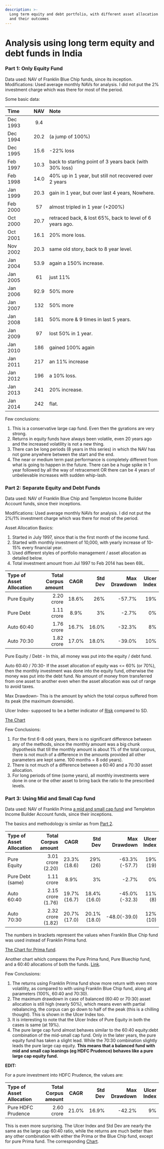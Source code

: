 ```yaml
---
description: >-
  Long term equity and debt portfolio, with different asset allocation tilts,
  and their outcomes
---
```


# Analysis using long term equity and debt funds in India

### Part 1: Only Equity Fund

Data used: NAV of Franklin Blue Chip funds, since its inception. Modifications: Used average monthly NAVs for analysis. I did not put the 2% investment charge which was there for most of the period.

Some basic data:

| Time | NAV | Note |
| :--- | :---: | :--- |
| Dec 1993 | 9.4 |  |
| Dec 1994 | 20.2 | \(a jump of 100%\) |
| Dec 1995 | 15.6 | -22% loss |
| Feb 1997 | 10.3 | back to starting point of 3 years back \(with 30% loss\) |
| Feb 1998 | 14.0 | 40% up in 1 year, but still not recovered over 2 years |
| Jan 1999 | 20.3 | gain in 1 year, but over last 4 years, Nowhere. |
| Feb 2000 | 57 | almost tripled in 1 year \(+200%\) |
| Oct 2000 | 20.7 | retraced back, & lost 65%, back to level of 6 years ago. |
| Oct 2001 | 16.1 | 20% more loss. |
| Nov 2002 | 20.3 | same old story, back to 8 year level. |
| Jan 2004 | 53.9 | again a 150% increase. |
| Jan 2005 | 61 | just 11% |
| Jan 2006 | 92.9 | 50% more |
| Jan 2007 | 132 | 50% more |
| Jan 2008 | 181 | 50% more & 9 times in last 5 years. |
| Jan 2009 | 97 | lost 50% in 1 year. |
| Jan 2010 | 186 | gained 100% again |
| Jan 2011 | 217 | an 11% increase |
| Jan 2012 | 196 | a 10% loss. |
| Jan 2013 | 241 | 20% increase. |
| Jan 2014 | 242 | flat. |

Few conclusions:

1. This is a conservative large cap fund. Even then the gyrations are very strong.
2. Returns in equity funds have always been volatile, even 20 years ago and the increased volatility is not a new thing.
3. There can be long periods \(8 years in this series\) in which the NAV has not gone anywhere between the start and the end.
4. The near or medium term past performance is completely different from what is going to happen in the future. There can be a huge spike in 1 year followed by all the way of retracement OR there can be 4 years of unbelievable increases with sudden whip-lash.

### Part 2: Separate Equity and Debt Funds

Data used: NAV of Franklin Blue Chip and Templeton Income Builder Account funds, since their inceptions.

Modifications: Used average monthly NAVs for analysis. I did not put the 2%/1% investment charge which was there for most of the period.

Asset Allocation Basics:

1. Started in July 1997, since that is the first month of the income fund.
2. Started with monthly investment of 10,000, with yearly increase of 10-15% every financial year.
3. Used different styles of portfolio management / asset allocation as detailed below.
4. Total investment amount from Jul 1997 to Feb 2014 has been 69L.

| Type of Asset Allocation | Total Corpus amount | CAGR | Std Dev | Max Drawdown | Ulcer Index |
| :--- | ---: | :---: | ---: | ---: | ---: |
| Pure Equity | 2.20 crore | 18.6% | 26% | -57.7% | 19% |
| Pure Debt | 1.11 crore | 8.9% | 3% | -2.7% | 0% |
| Auto 60:40 | 1.76 crore | 16.7% | 16.0% | -32.3% | 8% |
| Auto 70:30 | 1.82 crore | 17.0% | 18.0% | -39.0% | 10% |

Pure Equity / Debt - In this, all money was put into the equity / debt fund.

Auto 60:40 / 70:30- If the asset allocation of equity was &lt;= 60% \(or 70%\), then the monthly investment was done into the equity fund, otherwise the money was put into the debt fund. No amount of money from transferred from one asset to another even when the asset allocation was out of range to avoid taxes.

Max Drawdown- This is the amount by which the total corpus suffered from its peak \(the maximum downside\).

Ulcer Index- supposed to be a better indicator of [Risk](http://www.tangotools.com/ui/ui.htm) compared to SD.

[The Chart](http://imgur.com/Phtp1Mu)

Few Conclusions:

1. For the first 6-8 odd years, there is no significant difference between any of the methods, since the monthly amount was a big chunk \(hypothesis that till the monthly amount is about 1% of the total corpus, there is not much of a difference in the amounts provided all other parameters are kept same. 100 months = 8 odd years\).
2. There is not much of a difference between a 60:40 and a 70:30 asset allocation.
3. For long periods of time \(some years\), all monthly investments were done in one or the other asset to bring back the ratio to the prescribed levels.

### Part 3: Using Mid and Small Cap fund

Data used: NAV of Franklin Prima [a mid and small cap fund](http://www.valueresearchonline.com/funds/newsnapshot.asp?schemecode=115) and Templeton Income Builder Account funds, since their inceptions.

The basics and methodology is similar as from [Part 2](http://redd.it/1xoz8e).

| Type of Asset Allocation | Total Corpus amount | CAGR | Std Dev | Max Drawdown | Ulcer Index |
| :--- | ---: | :---: | ---: | ---: | ---: |
| Pure Equity | 3.01 crore \(2.20\) | 23.3% \(18.6\) | 29%\(26\) | -63.3%\(-57.7\) | 19%\(19\) |
| Pure Debt \(same\) | 1.11 crore | 8.9% | 3% | -2.7% | 0% |
| Auto 60:40 | 2.15 crore \(1.76\) | 19.7%\(16.7\) | 18.4%\(16.0\) | -45.0%\(-32.3\) | 11%\(8\) |
| Auto 70:30 | 2.32 crore \(1.82\) | 20.7%\(17.0\) | 20.1%\(18.0\) | -48.0\(-39.0\) | 12%\(10\) |

The numbers in brackets represent the values when Franklin Blue Chip fund was used instead of Franklin Prima fund.

[The Chart for Prima fund](http://imgur.com/PyHCh46).

Another chart which compares the Pure Prima fund, Pure Bluechip fund, and a 60:40 allocations of both the funds. [Link](http://imgur.com/JGQDbHA).

Few Conclusions:

1. The returns using Franklin Prima fund show more return with even more volatility, as compared to with using Franklin Blue Chip fund, along all parameters \(100%, 60:40 and 70:30\). 
2. The maximum drawdown in case of balanced \(60:40 or 70:30\) asset allocation is still high \(nearly 50%\), which means even with partial rebalancing, the corpus can go down to half of the peak \(this is a chilling thought\). This is shown in the Ulcer Index too.
3. It is interesting to note that the Ulcer Index of Pure Equity in both the cases is same \(at 19%\).
4. The pure large cap fund almost behaves similar to the 60:40 equity:debt combination of the mid-small cap fund. Only in the later years, the pure equity fund has taken a slight lead. While the 70:30 combination slightly leads the pure large cap equity. **This means that a balanced fund with mid and small cap leanings \(eg HDFC Prudence\) behaves like a pure large cap equity fund.**

**EDIT:**

For a pure investment into HDFC Prudence, the values are:

| Type of Asset Allocation | Total Corpus amount | CAGR | Std Dev | Max Drawdown | Ulcer Index |
| :--- | ---: | :---: | ---: | ---: | ---: |
| Pure HDFC Prudence | 2.60 crore | 21.0% | 16.9% | -42.2% | 9% |

This is even more surprising. The Ulcer Index and Std Dev are nearly the same as the large cap 60:40 ratio, while the returns are much better than any other combination with either the Prima or the Blue Chip fund, except for pure Prima fund. The corresponding [Chart](http://imgur.com/BCu9YoT).




